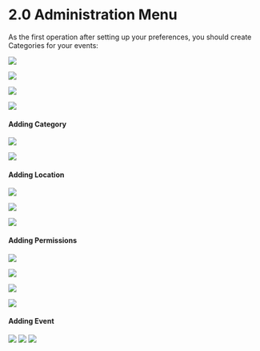 # 2.0 Administration Menu

As the first operation after setting up your preferences, you should create Categories for your events:

![](../assets/admin001.png)

![](../assets/admin002.png)


![](../assets/admin003.png)


![](../assets/admin004.png)


#### Adding Category


![](../assets/admin005.png)


![](../assets/admin006.png)


#### Adding Location

![](../assets/admin007.png)


![](../assets/admin008.png)


![](../assets/admin009.png)


#### Adding Permissions

![](../assets/admin010.png)

![](../assets/admin010a.png)

![](../assets/admin010b.png)


![](../assets/admin010c.png)

#### Adding Event

![](../assets/event001.png)
![](../assets/event002.png)
![](../assets/event003.png)











